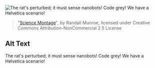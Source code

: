 ![The rat's perturbed; it must sense nanobots! Code grey!  We have a Helvetica scenario!](https://imgs.xkcd.com/comics/science_montage.png)
> "[Science Montage](https://xkcd.com/683/)", by Randall Munroe, licensed under Creative Commons Attribution-NonCommercial 2.5 License

## Alt Text
The rat's perturbed; it must sense nanobots! Code grey!  We have a Helvetica scenario!
